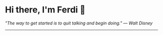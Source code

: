<h1>Hi there, I'm Ferdi 👋</h1>

<p><em>
  "The way to get started is to quit talking and begin doing." — Walt Disney
</em></p>

---
